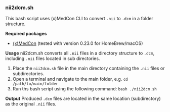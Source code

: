 ### nii2dcm.sh
This bash script uses (x)MedCon CLI to convert `.nii` to `.dcm` in a folder structure.

**Required packages**
- [(x)MedCon](https://xmedcon.sourceforge.io/Main/Download) (tested with version 0.23.0 for HomeBrew/macOS)

**Usage**
nii2dcm.sh converts all `.nii` files in a directory structure to `.dcm`, including `.nii` files located in sub directories.
1. Place the `nii2dcm.sh` file in the main directory containing the `.nii` files or subdirectories.
2. Open a terminal and navigate to the main folder, e.g. `cd /path/to/main/folder`
3. Run ths bash script using the following command: `bash ./nii2dcm.sh`

**Output**
Produced `.dcm` files are located in the same location (subdirectory) as the original `.nii` files.
